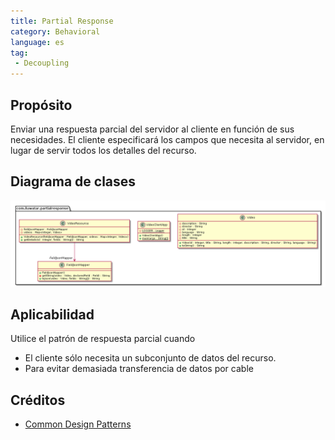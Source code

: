 ```yaml
---
title: Partial Response
category: Behavioral
language: es
tag:
 - Decoupling
---
```


## Propósito
Enviar una respuesta parcial del servidor al cliente en función de sus necesidades. El cliente especificará los campos que necesita al servidor, en lugar de servir todos los detalles del recurso.

## Diagrama de clases
![alt text](./etc/partial-response.urm.png "Partial Response")

## Aplicabilidad
Utilice el patrón de respuesta parcial cuando

* El cliente sólo necesita un subconjunto de datos del recurso.
* Para evitar demasiada transferencia de datos por cable

## Créditos

* [Common Design Patterns](https://cloud.google.com/apis/design/design_patterns)
